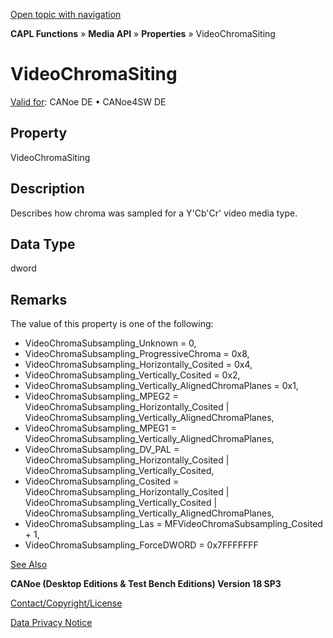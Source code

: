 [Open topic with navigation](../../../../../CANoeDEFamily.htm#Topics/CAPLFunctions/Media/Properties/CAPLfunctionVideoChromaSiting.md)

**CAPL Functions** » **Media API** » **Properties** » VideoChromaSiting

# VideoChromaSiting

[Valid for](../../../Shared/FeatureAvailability.md): CANoe DE • CANoe4SW DE

## Property

VideoChromaSiting

## Description

Describes how chroma was sampled for a Y'Cb'Cr' video media type.

## Data Type

dword

## Remarks

The value of this property is one of the following:

- VideoChromaSubsampling_Unknown = 0,
- VideoChromaSubsampling_ProgressiveChroma = 0x8,
- VideoChromaSubsampling_Horizontally_Cosited = 0x4,
- VideoChromaSubsampling_Vertically_Cosited = 0x2,
- VideoChromaSubsampling_Vertically_AlignedChromaPlanes = 0x1,
- VideoChromaSubsampling_MPEG2 = VideoChromaSubsampling_Horizontally_Cosited | VideoChromaSubsampling_Vertically_AlignedChromaPlanes,
- VideoChromaSubsampling_MPEG1 = VideoChromaSubsampling_Vertically_AlignedChromaPlanes,
- VideoChromaSubsampling_DV_PAL = VideoChromaSubsampling_Horizontally_Cosited | VideoChromaSubsampling_Vertically_Cosited,
- VideoChromaSubsampling_Cosited = VideoChromaSubsampling_Horizontally_Cosited | VideoChromaSubsampling_Vertically_Cosited | VideoChromaSubsampling_Vertically_AlignedChromaPlanes,
- VideoChromaSubsampling_Las = MFVideoChromaSubsampling_Cosited + 1,
- VideoChromaSubsampling_ForceDWORD = 0x7FFFFFFF

[See Also](javascript:void(0);)

**CANoe (Desktop Editions & Test Bench Editions) Version 18 SP3**

[Contact/Copyright/License](../../../Shared/ContactCopyrightLicense.md)

[Data Privacy Notice](https://www.vector.com/int/en/company/get-info/privacy-policy/)
